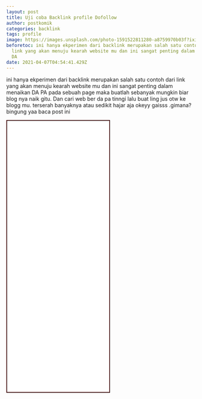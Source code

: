```yaml
---
layout: post
title: Uji coba Backlink profile Dofollow
author: postkomik
categories: backlink
tags: profile
image: https://images.unsplash.com/photo-1591522811280-a8759970b03f?ixid=MXwxMjA3fDB8MHxwaG90by1wYWdlfHx8fGVufDB8fHw%3D&ixlib=rb-1.2.1&auto=format&fit=crop&w=750&q=80
beforetoc: ini hanya ekperimen dari backlink merupakan salah satu contoh dari
  link yang akan menuju kearah website mu dan ini sangat penting dalam menaikan
  DA
date: 2021-04-07T04:54:41.429Z
---
```

ini hanya ekperimen dari backlink merupakan salah satu contoh dari link yang akan menuju kearah website mu dan ini sangat penting dalam menaikan DA PA pada sebuah page maka buatlah sebanyak mungkin biar blog nya naik gitu. Dan cari web ber da pa tinngi lalu buat ling jus otw ke blogg mu. terserah banyaknya atau sedikit hajar aja okeyy gaisss .gimana? bingung yaa baca post ini 

<div style="background-color: white; border: 2px #6E2222 ridge; padding: 10px; text-align: left; height: 700px; overflow: auto; width: 50%;">

<google-sheets-html-origin><style type="text/css"><!--td {border: 1px solid #ccc;}br {mso-data-placement:same-cell;}--></style><table border="1" cellpadding="0" cellspacing="0" dir="ltr" style="border-collapse: collapse; border: none; font-family: Arial; font-size: 10pt; table-layout: fixed; width: 0px;" xmlns="http://www.w3.org/1999/xhtml"><colgroup><col width="795"></col></colgroup><tbody><tr style="height: 21px;"><td data-sheets-hyperlink="http://www.google.co.jp/url?sa=t&amp;url=http%3A%2F%2Fpostkomik.github.io" data-sheets-value="{&quot;1&quot;:2,&quot;2&quot;:&quot;www.google.co.jp/url?sa=t&amp;url=http%3A%2F%2Fpostkomik.github.io&quot;}" style="color: #1155cc; overflow: hidden; padding: 2px 3px; text-decoration-line: underline; vertical-align: bottom;"><a class="in-cell-link" href="http://www.google.co.jp/url?sa=t&amp;url=http%3A%2F%2Fpostkomik.github.io" target="_blank">www.google.co.jp/url?sa=t&amp;url=http%3A%2F%2Fpostkomik.github.io</a></td></tr><tr style="height: 21px;"><td data-sheets-hyperlink="http://www.google.fr/url?sa=t&amp;url=http%3A%2F%2Fpostkomik.github.io" data-sheets-value="{&quot;1&quot;:2,&quot;2&quot;:&quot;www.google.fr/url?sa=t&amp;url=http%3A%2F%2Fpostkomik.github.io&quot;}" style="color: #1155cc; overflow: hidden; padding: 2px 3px; text-decoration-line: underline; vertical-align: bottom;"><a class="in-cell-link" href="http://www.google.fr/url?sa=t&amp;url=http%3A%2F%2Fpostkomik.github.io" target="_blank">www.google.fr/url?sa=t&amp;url=http%3A%2F%2Fpostkomik.github.io</a></td></tr><tr style="height: 21px;"><td data-sheets-hyperlink="http://maps.google.fr/url?sa=t&amp;url=http%3A%2F%2Fpostkomik.github.io" data-sheets-value="{&quot;1&quot;:2,&quot;2&quot;:&quot;maps.google.fr/url?sa=t&amp;url=http%3A%2F%2Fpostkomik.github.io&quot;}" style="color: #1155cc; overflow: hidden; padding: 2px 3px; text-decoration-line: underline; vertical-align: bottom;"><a class="in-cell-link" href="http://maps.google.fr/url?sa=t&amp;url=http%3A%2F%2Fpostkomik.github.io" target="_blank">maps.google.fr/url?sa=t&amp;url=http%3A%2F%2Fpostkomik.github.io</a></td></tr><tr style="height: 21px;"><td data-sheets-hyperlink="http://www.google.es/url?sa=t&amp;url=http%3A%2F%2Fpostkomik.github.io" data-sheets-value="{&quot;1&quot;:2,&quot;2&quot;:&quot;www.google.es/url?sa=t&amp;url=http%3A%2F%2Fpostkomik.github.io&quot;}" style="color: #1155cc; overflow: hidden; padding: 2px 3px; text-decoration-line: underline; vertical-align: bottom;"><a class="in-cell-link" href="http://www.google.es/url?sa=t&amp;url=http%3A%2F%2Fpostkomik.github.io" target="_blank">www.google.es/url?sa=t&amp;url=http%3A%2F%2Fpostkomik.github.io</a></td></tr><tr style="height: 21px;"><td data-sheets-hyperlink="http://images.google.it/url?sa=t&amp;url=http%3A%2F%2Fpostkomik.github.io" data-sheets-value="{&quot;1&quot;:2,&quot;2&quot;:&quot;images.google.it/url?sa=t&amp;url=http%3A%2F%2Fpostkomik.github.io&quot;}" style="color: #1155cc; overflow: hidden; padding: 2px 3px; text-decoration-line: underline; vertical-align: bottom;"><a class="in-cell-link" href="http://images.google.it/url?sa=t&amp;url=http%3A%2F%2Fpostkomik.github.io" target="_blank">images.google.it/url?sa=t&amp;url=http%3A%2F%2Fpostkomik.github.io</a></td></tr><tr style="height: 21px;"><td data-sheets-hyperlink="http://www.google.it/url?sa=t&amp;url=http%3A%2F%2Fpostkomik.github.io" data-sheets-value="{&quot;1&quot;:2,&quot;2&quot;:&quot;www.google.it/url?sa=t&amp;url=http%3A%2F%2Fpostkomik.github.io&quot;}" style="color: #1155cc; overflow: hidden; padding: 2px 3px; text-decoration-line: underline; vertical-align: bottom;"><a class="in-cell-link" href="http://www.google.it/url?sa=t&amp;url=http%3A%2F%2Fpostkomik.github.io" target="_blank">www.google.it/url?sa=t&amp;url=http%3A%2F%2Fpostkomik.github.io</a></td></tr><tr style="height: 21px;"><td data-sheets-hyperlink="http://maps.google.it/url?sa=t&amp;url=http%3A%2F%2Fpostkomik.github.io" data-sheets-value="{&quot;1&quot;:2,&quot;2&quot;:&quot;maps.google.it/url?sa=t&amp;url=http%3A%2F%2Fpostkomik.github.io&quot;}" style="color: #1155cc; overflow: hidden; padding: 2px 3px; text-decoration-line: underline; vertical-align: bottom;"><a class="in-cell-link" href="http://maps.google.it/url?sa=t&amp;url=http%3A%2F%2Fpostkomik.github.io" target="_blank">maps.google.it/url?sa=t&amp;url=http%3A%2F%2Fpostkomik.github.io</a></td></tr><tr style="height: 21px;"><td data-sheets-hyperlink="http://images.google.com.br/url?sa=t&amp;url=http%3A%2F%2Fpostkomik.github.io" data-sheets-value="{&quot;1&quot;:2,&quot;2&quot;:&quot;images.google.com.br/url?sa=t&amp;url=http%3A%2F%2Fpostkomik.github.io&quot;}" style="color: #1155cc; overflow: hidden; padding: 2px 3px; text-decoration-line: underline; vertical-align: bottom;"><a class="in-cell-link" href="http://images.google.com.br/url?sa=t&amp;url=http%3A%2F%2Fpostkomik.github.io" target="_blank">images.google.com.br/url?sa=t&amp;url=http%3A%2F%2Fpostkomik.github.io</a></td></tr><tr style="height: 21px;"><td data-sheets-hyperlink="http://www.google.com.br/url?sa=t&amp;url=http%3A%2F%2Fpostkomik.github.io" data-sheets-value="{&quot;1&quot;:2,&quot;2&quot;:&quot;www.google.com.br/url?sa=t&amp;url=http%3A%2F%2Fpostkomik.github.io&quot;}" style="color: #1155cc; overflow: hidden; padding: 2px 3px; text-decoration-line: underline; vertical-align: bottom;"><a class="in-cell-link" href="http://www.google.com.br/url?sa=t&amp;url=http%3A%2F%2Fpostkomik.github.io" target="_blank">www.google.com.br/url?sa=t&amp;url=http%3A%2F%2Fpostkomik.github.io</a></td></tr><tr style="height: 21px;"><td data-sheets-hyperlink="http://maps.google.com.br/url?sa=t&amp;url=http%3A%2F%2Fpostkomik.github.io" data-sheets-value="{&quot;1&quot;:2,&quot;2&quot;:&quot;maps.google.com.br/url?sa=t&amp;url=http%3A%2F%2Fpostkomik.github.io&quot;}" style="color: #1155cc; overflow: hidden; padding: 2px 3px; text-decoration-line: underline; vertical-align: bottom;"><a class="in-cell-link" href="http://maps.google.com.br/url?sa=t&amp;url=http%3A%2F%2Fpostkomik.github.io" target="_blank">maps.google.com.br/url?sa=t&amp;url=http%3A%2F%2Fpostkomik.github.io</a></td></tr><tr style="height: 21px;"><td data-sheets-hyperlink="http://images.google.ca/url?sa=t&amp;url=http%3A%2F%2Fpostkomik.github.io" data-sheets-value="{&quot;1&quot;:2,&quot;2&quot;:&quot;images.google.ca/url?sa=t&amp;url=http%3A%2F%2Fpostkomik.github.io&quot;}" style="color: #1155cc; overflow: hidden; padding: 2px 3px; text-decoration-line: underline; vertical-align: bottom;"><a class="in-cell-link" href="http://images.google.ca/url?sa=t&amp;url=http%3A%2F%2Fpostkomik.github.io" target="_blank">images.google.ca/url?sa=t&amp;url=http%3A%2F%2Fpostkomik.github.io</a></td></tr><tr style="height: 21px;"><td data-sheets-hyperlink="http://www.google.ca/url?sa=t&amp;url=http%3A%2F%2Fpostkomik.github.io" data-sheets-value="{&quot;1&quot;:2,&quot;2&quot;:&quot;www.google.ca/url?sa=t&amp;url=http%3A%2F%2Fpostkomik.github.io&quot;}" style="color: #1155cc; overflow: hidden; padding: 2px 3px; text-decoration-line: underline; vertical-align: bottom;"><a class="in-cell-link" href="http://www.google.ca/url?sa=t&amp;url=http%3A%2F%2Fpostkomik.github.io" target="_blank">www.google.ca/url?sa=t&amp;url=http%3A%2F%2Fpostkomik.github.io</a></td></tr><tr style="height: 21px;"><td data-sheets-hyperlink="http://images.google.com.hk/url?sa=t&amp;url=http%3A%2F%2Fpostkomik.github.io" data-sheets-value="{&quot;1&quot;:2,&quot;2&quot;:&quot;images.google.com.hk/url?sa=t&amp;url=http%3A%2F%2Fpostkomik.github.io&quot;}" style="color: #1155cc; overflow: hidden; padding: 2px 3px; text-decoration-line: underline; vertical-align: bottom;"><a class="in-cell-link" href="http://images.google.com.hk/url?sa=t&amp;url=http%3A%2F%2Fpostkomik.github.io" target="_blank">images.google.com.hk/url?sa=t&amp;url=http%3A%2F%2Fpostkomik.github.io</a></td></tr><tr style="height: 21px;"><td data-sheets-hyperlink="http://www.google.nl/url?sa=t&amp;url=http%3A%2F%2Fpostkomik.github.io" data-sheets-value="{&quot;1&quot;:2,&quot;2&quot;:&quot;www.google.nl/url?sa=t&amp;url=http%3A%2F%2Fpostkomik.github.io&quot;}" style="color: #1155cc; overflow: hidden; padding: 2px 3px; text-decoration-line: underline; vertical-align: bottom;"><a class="in-cell-link" href="http://www.google.nl/url?sa=t&amp;url=http%3A%2F%2Fpostkomik.github.io" target="_blank">www.google.nl/url?sa=t&amp;url=http%3A%2F%2Fpostkomik.github.io</a></td></tr><tr style="height: 21px;"><td data-sheets-hyperlink="http://images.google.co.in/url?sa=t&amp;url=http%3A%2F%2Fpostkomik.github.io" data-sheets-value="{&quot;1&quot;:2,&quot;2&quot;:&quot;images.google.co.in/url?sa=t&amp;url=http%3A%2F%2Fpostkomik.github.io&quot;}" style="color: #1155cc; overflow: hidden; padding: 2px 3px; text-decoration-line: underline; vertical-align: bottom;"><a class="in-cell-link" href="http://images.google.co.in/url?sa=t&amp;url=http%3A%2F%2Fpostkomik.github.io" target="_blank">images.google.co.in/url?sa=t&amp;url=http%3A%2F%2Fpostkomik.github.io</a></td></tr><tr style="height: 21px;"><td data-sheets-hyperlink="http://www.google.co.in/url?sa=t&amp;url=http%3A%2F%2Fpostkomik.github.io" data-sheets-value="{&quot;1&quot;:2,&quot;2&quot;:&quot;www.google.co.in/url?sa=t&amp;url=http%3A%2F%2Fpostkomik.github.io&quot;}" style="color: #1155cc; overflow: hidden; padding: 2px 3px; text-decoration-line: underline; vertical-align: bottom;"><a class="in-cell-link" href="http://www.google.co.in/url?sa=t&amp;url=http%3A%2F%2Fpostkomik.github.io" target="_blank">www.google.co.in/url?sa=t&amp;url=http%3A%2F%2Fpostkomik.github.io</a></td></tr><tr style="height: 21px;"><td data-sheets-hyperlink="http://www.google.ru/url?sa=t&amp;url=http%3A%2F%2Fpostkomik.github.io" data-sheets-value="{&quot;1&quot;:2,&quot;2&quot;:&quot;www.google.ru/url?sa=t&amp;url=http%3A%2F%2Fpostkomik.github.io&quot;}" style="color: #1155cc; overflow: hidden; padding: 2px 3px; text-decoration-line: underline; vertical-align: bottom;"><a class="in-cell-link" href="http://www.google.ru/url?sa=t&amp;url=http%3A%2F%2Fpostkomik.github.io" target="_blank">www.google.ru/url?sa=t&amp;url=http%3A%2F%2Fpostkomik.github.io</a></td></tr><tr style="height: 21px;"><td data-sheets-hyperlink="http://images.google.ru/url?sa=t&amp;url=http%3A%2F%2Fpostkomik.github.io" data-sheets-value="{&quot;1&quot;:2,&quot;2&quot;:&quot;images.google.ru/url?sa=t&amp;url=http%3A%2F%2Fpostkomik.github.io&quot;}" style="color: #1155cc; overflow: hidden; padding: 2px 3px; text-decoration-line: underline; vertical-align: bottom;"><a class="in-cell-link" href="http://images.google.ru/url?sa=t&amp;url=http%3A%2F%2Fpostkomik.github.io" target="_blank">images.google.ru/url?sa=t&amp;url=http%3A%2F%2Fpostkomik.github.io</a></td></tr><tr style="height: 21px;"><td data-sheets-hyperlink="http://www.innerdesign.com/blog/architecture/Google-Campus" data-sheets-value="{&quot;1&quot;:2,&quot;2&quot;:&quot;www.innerdesign.com/blog/architecture/Google-Campus&quot;}" style="color: #1155cc; overflow: hidden; padding: 2px 3px; text-decoration-line: underline; vertical-align: bottom;"><a class="in-cell-link" href="http://www.innerdesign.com/blog/architecture/Google-Campus" target="_blank">www.innerdesign.com/blog/architecture/Google-Campus</a></td></tr><tr style="height: 21px;"><td data-sheets-hyperlink="http://www.google.pl/url?sa=t&amp;url=http%3A%2F%2Fpostkomik.github.io" data-sheets-value="{&quot;1&quot;:2,&quot;2&quot;:&quot;www.google.pl/url?sa=t&amp;url=http%3A%2F%2Fpostkomik.github.io&quot;}" style="color: #1155cc; overflow: hidden; padding: 2px 3px; text-decoration-line: underline; vertical-align: bottom;"><a class="in-cell-link" href="http://www.google.pl/url?sa=t&amp;url=http%3A%2F%2Fpostkomik.github.io" target="_blank">www.google.pl/url?sa=t&amp;url=http%3A%2F%2Fpostkomik.github.io</a></td></tr><tr style="height: 21px;"><td data-sheets-hyperlink="http://www.google.com.au/url?sa=t&amp;url=http%3A%2F%2Fpostkomik.github.io" data-sheets-value="{&quot;1&quot;:2,&quot;2&quot;:&quot;www.google.com.au/url?sa=t&amp;url=http%3A%2F%2Fpostkomik.github.io&quot;}" style="color: #1155cc; overflow: hidden; padding: 2px 3px; text-decoration-line: underline; vertical-align: bottom;"><a class="in-cell-link" href="http://www.google.com.au/url?sa=t&amp;url=http%3A%2F%2Fpostkomik.github.io" target="_blank">www.google.com.au/url?sa=t&amp;url=http%3A%2F%2Fpostkomik.github.io</a></td></tr><tr style="height: 21px;"><td data-sheets-hyperlink="http://www.google.com.tw/url?sa=t&amp;url=http%3A%2F%2Fpostkomik.github.io" data-sheets-value="{&quot;1&quot;:2,&quot;2&quot;:&quot;www.google.com.tw/url?sa=t&amp;url=http%3A%2F%2Fpostkomik.github.io&quot;}" style="color: #1155cc; overflow: hidden; padding: 2px 3px; text-decoration-line: underline; vertical-align: bottom;"><a class="in-cell-link" href="http://www.google.com.tw/url?sa=t&amp;url=http%3A%2F%2Fpostkomik.github.io" target="_blank">www.google.com.tw/url?sa=t&amp;url=http%3A%2F%2Fpostkomik.github.io</a></td></tr><tr style="height: 21px;"><td data-sheets-hyperlink="http://www.google.co.id/url?sa=t&amp;url=http%3A%2F%2Fpostkomik.github.io" data-sheets-value="{&quot;1&quot;:2,&quot;2&quot;:&quot;www.google.co.id/url?sa=t&amp;url=http%3A%2F%2Fpostkomik.github.io&quot;}" style="color: #1155cc; overflow: hidden; padding: 2px 3px; text-decoration-line: underline; vertical-align: bottom;"><a class="in-cell-link" href="http://www.google.co.id/url?sa=t&amp;url=http%3A%2F%2Fpostkomik.github.io" target="_blank">www.google.co.id/url?sa=t&amp;url=http%3A%2F%2Fpostkomik.github.io</a></td></tr><tr style="height: 21px;"><td data-sheets-hyperlink="http://images.google.ch/url?sa=t&amp;url=http%3A%2F%2Fpostkomik.github.io" data-sheets-value="{&quot;1&quot;:2,&quot;2&quot;:&quot;images.google.ch/url?sa=t&amp;url=http%3A%2F%2Fpostkomik.github.io&quot;}" style="color: #1155cc; overflow: hidden; padding: 2px 3px; text-decoration-line: underline; vertical-align: bottom;"><a class="in-cell-link" href="http://images.google.ch/url?sa=t&amp;url=http%3A%2F%2Fpostkomik.github.io" target="_blank">images.google.ch/url?sa=t&amp;url=http%3A%2F%2Fpostkomik.github.io</a></td></tr><tr style="height: 21px;"><td data-sheets-hyperlink="http://www.google.ch/url?sa=t&amp;url=http%3A%2F%2Fpostkomik.github.io" data-sheets-value="{&quot;1&quot;:2,&quot;2&quot;:&quot;www.google.ch/url?sa=t&amp;url=http%3A%2F%2Fpostkomik.github.io&quot;}" style="color: #1155cc; overflow: hidden; padding: 2px 3px; text-decoration-line: underline; vertical-align: bottom;"><a class="in-cell-link" href="http://www.google.ch/url?sa=t&amp;url=http%3A%2F%2Fpostkomik.github.io" target="_blank">www.google.ch/url?sa=t&amp;url=http%3A%2F%2Fpostkomik.github.io</a></td></tr><tr style="height: 21px;"><td data-sheets-hyperlink="http://maps.google.ch/url?sa=t&amp;url=http%3A%2F%2Fpostkomik.github.io" data-sheets-value="{&quot;1&quot;:2,&quot;2&quot;:&quot;maps.google.ch/url?sa=t&amp;url=http%3A%2F%2Fpostkomik.github.io&quot;}" style="color: #1155cc; overflow: hidden; padding: 2px 3px; text-decoration-line: underline; vertical-align: bottom;"><a class="in-cell-link" href="http://maps.google.ch/url?sa=t&amp;url=http%3A%2F%2Fpostkomik.github.io" target="_blank">maps.google.ch/url?sa=t&amp;url=http%3A%2F%2Fpostkomik.github.io</a></td></tr><tr style="height: 21px;"><td data-sheets-hyperlink="http://images.google.be/url?sa=t&amp;url=http%3A%2F%2Fpostkomik.github.io" data-sheets-value="{&quot;1&quot;:2,&quot;2&quot;:&quot;images.google.be/url?sa=t&amp;url=http%3A%2F%2Fpostkomik.github.io&quot;}" style="color: #1155cc; overflow: hidden; padding: 2px 3px; text-decoration-line: underline; vertical-align: bottom;"><a class="in-cell-link" href="http://images.google.be/url?sa=t&amp;url=http%3A%2F%2Fpostkomik.github.io" target="_blank">images.google.be/url?sa=t&amp;url=http%3A%2F%2Fpostkomik.github.io</a></td></tr><tr style="height: 21px;"><td data-sheets-hyperlink="http://maps.google.be/url?sa=t&amp;url=http%3A%2F%2Fpostkomik.github.io" data-sheets-value="{&quot;1&quot;:2,&quot;2&quot;:&quot;maps.google.be/url?sa=t&amp;url=http%3A%2F%2Fpostkomik.github.io&quot;}" style="color: #1155cc; overflow: hidden; padding: 2px 3px; text-decoration-line: underline; vertical-align: bottom;"><a class="in-cell-link" href="http://maps.google.be/url?sa=t&amp;url=http%3A%2F%2Fpostkomik.github.io" target="_blank">maps.google.be/url?sa=t&amp;url=http%3A%2F%2Fpostkomik.github.io</a></td></tr><tr style="height: 21px;"><td data-sheets-hyperlink="http://maps.google.cz/url?sa=t&amp;url=http%3A%2F%2Fpostkomik.github.io" data-sheets-value="{&quot;1&quot;:2,&quot;2&quot;:&quot;maps.google.cz/url?sa=t&amp;url=http%3A%2F%2Fpostkomik.github.io&quot;}" style="color: #1155cc; overflow: hidden; padding: 2px 3px; text-decoration-line: underline; vertical-align: bottom;"><a class="in-cell-link" href="http://maps.google.cz/url?sa=t&amp;url=http%3A%2F%2Fpostkomik.github.io" target="_blank">maps.google.cz/url?sa=t&amp;url=http%3A%2F%2Fpostkomik.github.io</a></td></tr><tr style="height: 21px;"><td data-sheets-hyperlink="http://www.google.co.th/url?sa=t&amp;url=http%3A%2F%2Fpostkomik.github.io" data-sheets-value="{&quot;1&quot;:2,&quot;2&quot;:&quot;www.google.co.th/url?sa=t&amp;url=http%3A%2F%2Fpostkomik.github.io&quot;}" style="color: #1155cc; overflow: hidden; padding: 2px 3px; text-decoration-line: underline; vertical-align: bottom;"><a class="in-cell-link" href="http://www.google.co.th/url?sa=t&amp;url=http%3A%2F%2Fpostkomik.github.io" target="_blank">www.google.co.th/url?sa=t&amp;url=http%3A%2F%2Fpostkomik.github.io</a></td></tr><tr style="height: 21px;"><td data-sheets-hyperlink="http://images.google.com.ua/url?sa=t&amp;url=http%3A%2F%2Fpostkomik.github.io" data-sheets-value="{&quot;1&quot;:2,&quot;2&quot;:&quot;images.google.com.ua/url?sa=t&amp;url=http%3A%2F%2Fpostkomik.github.io&quot;}" style="color: #1155cc; overflow: hidden; padding: 2px 3px; text-decoration-line: underline; vertical-align: bottom;"><a class="in-cell-link" href="http://images.google.com.ua/url?sa=t&amp;url=http%3A%2F%2Fpostkomik.github.io" target="_blank">images.google.com.ua/url?sa=t&amp;url=http%3A%2F%2Fpostkomik.github.io</a></td></tr><tr style="height: 21px;"><td data-sheets-hyperlink="http://images.google.com.tr/url?sa=t&amp;url=http%3A%2F%2Fpostkomik.github.io" data-sheets-value="{&quot;1&quot;:2,&quot;2&quot;:&quot;images.google.com.tr/url?sa=t&amp;url=http%3A%2F%2Fpostkomik.github.io&quot;}" style="color: #1155cc; overflow: hidden; padding: 2px 3px; text-decoration-line: underline; vertical-align: bottom;"><a class="in-cell-link" href="http://images.google.com.tr/url?sa=t&amp;url=http%3A%2F%2Fpostkomik.github.io" target="_blank">images.google.com.tr/url?sa=t&amp;url=http%3A%2F%2Fpostkomik.github.io</a></td></tr><tr style="height: 21px;"><td data-sheets-hyperlink="http://maps.google.com.mx/url?sa=t&amp;url=http%3A%2F%2Fpostkomik.github.io" data-sheets-value="{&quot;1&quot;:2,&quot;2&quot;:&quot;maps.google.com.mx/url?sa=t&amp;url=http%3A%2F%2Fpostkomik.github.io&quot;}" style="color: #1155cc; overflow: hidden; padding: 2px 3px; text-decoration-line: underline; vertical-align: bottom;"><a class="in-cell-link" href="http://maps.google.com.mx/url?sa=t&amp;url=http%3A%2F%2Fpostkomik.github.io" target="_blank">maps.google.com.mx/url?sa=t&amp;url=http%3A%2F%2Fpostkomik.github.io</a></td></tr><tr style="height: 21px;"><td data-sheets-hyperlink="http://www.google.com.mx/url?sa=t&amp;url=http%3A%2F%2Fpostkomik.github.io" data-sheets-value="{&quot;1&quot;:2,&quot;2&quot;:&quot;www.google.com.mx/url?sa=t&amp;url=http%3A%2F%2Fpostkomik.github.io&quot;}" style="color: #1155cc; overflow: hidden; padding: 2px 3px; text-decoration-line: underline; vertical-align: bottom;"><a class="in-cell-link" href="http://www.google.com.mx/url?sa=t&amp;url=http%3A%2F%2Fpostkomik.github.io" target="_blank">www.google.com.mx/url?sa=t&amp;url=http%3A%2F%2Fpostkomik.github.io</a></td></tr><tr style="height: 21px;"><td data-sheets-hyperlink="http://www.google.dk/url?sa=t&amp;url=http%3A%2F%2Fpostkomik.github.io" data-sheets-value="{&quot;1&quot;:2,&quot;2&quot;:&quot;www.google.dk/url?sa=t&amp;url=http%3A%2F%2Fpostkomik.github.io&quot;}" style="color: #1155cc; overflow: hidden; padding: 2px 3px; text-decoration-line: underline; vertical-align: bottom;"><a class="in-cell-link" href="http://www.google.dk/url?sa=t&amp;url=http%3A%2F%2Fpostkomik.github.io" target="_blank">www.google.dk/url?sa=t&amp;url=http%3A%2F%2Fpostkomik.github.io</a></td></tr><tr style="height: 21px;"><td data-sheets-hyperlink="http://maps.google.dk/url?sa=t&amp;url=http%3A%2F%2Fpostkomik.github.io" data-sheets-value="{&quot;1&quot;:2,&quot;2&quot;:&quot;maps.google.dk/url?sa=t&amp;url=http%3A%2F%2Fpostkomik.github.io&quot;}" style="color: #1155cc; overflow: hidden; padding: 2px 3px; text-decoration-line: underline; vertical-align: bottom;"><a class="in-cell-link" href="http://maps.google.dk/url?sa=t&amp;url=http%3A%2F%2Fpostkomik.github.io" target="_blank">maps.google.dk/url?sa=t&amp;url=http%3A%2F%2Fpostkomik.github.io</a></td></tr><tr style="height: 21px;"><td data-sheets-hyperlink="http://images.google.hu/url?sa=t&amp;url=http%3A%2F%2Fpostkomik.github.io" data-sheets-value="{&quot;1&quot;:2,&quot;2&quot;:&quot;images.google.hu/url?sa=t&amp;url=http%3A%2F%2Fpostkomik.github.io&quot;}" style="color: #1155cc; overflow: hidden; padding: 2px 3px; text-decoration-line: underline; vertical-align: bottom;"><a class="in-cell-link" href="http://images.google.hu/url?sa=t&amp;url=http%3A%2F%2Fpostkomik.github.io" target="_blank">images.google.hu/url?sa=t&amp;url=http%3A%2F%2Fpostkomik.github.io</a></td></tr><tr style="height: 21px;"><td data-sheets-hyperlink="http://www.google.fi/url?sa=t&amp;url=http%3A%2F%2Fpostkomik.github.io" data-sheets-value="{&quot;1&quot;:2,&quot;2&quot;:&quot;www.google.fi/url?sa=t&amp;url=http%3A%2F%2Fpostkomik.github.io&quot;}" style="color: #1155cc; overflow: hidden; padding: 2px 3px; text-decoration-line: underline; vertical-align: bottom;"><a class="in-cell-link" href="http://www.google.fi/url?sa=t&amp;url=http%3A%2F%2Fpostkomik.github.io" target="_blank">www.google.fi/url?sa=t&amp;url=http%3A%2F%2Fpostkomik.github.io</a></td></tr><tr style="height: 21px;"><td data-sheets-hyperlink="http://images.google.co.nz/url?sa=t&amp;url=http%3A%2F%2Fpostkomik.github.io" data-sheets-value="{&quot;1&quot;:2,&quot;2&quot;:&quot;images.google.co.nz/url?sa=t&amp;url=http%3A%2F%2Fpostkomik.github.io&quot;}" style="color: #1155cc; overflow: hidden; padding: 2px 3px; text-decoration-line: underline; vertical-align: bottom;"><a class="in-cell-link" href="http://images.google.co.nz/url?sa=t&amp;url=http%3A%2F%2Fpostkomik.github.io" target="_blank">images.google.co.nz/url?sa=t&amp;url=http%3A%2F%2Fpostkomik.github.io</a></td></tr><tr style="height: 21px;"><td data-sheets-hyperlink="http://www.google.co.nz/url?sa=t&amp;url=http%3A%2F%2Fpostkomik.github.io" data-sheets-value="{&quot;1&quot;:2,&quot;2&quot;:&quot;www.google.co.nz/url?sa=t&amp;url=http%3A%2F%2Fpostkomik.github.io&quot;}" style="color: #1155cc; overflow: hidden; padding: 2px 3px; text-decoration-line: underline; vertical-align: bottom;"><a class="in-cell-link" href="http://www.google.co.nz/url?sa=t&amp;url=http%3A%2F%2Fpostkomik.github.io" target="_blank">www.google.co.nz/url?sa=t&amp;url=http%3A%2F%2Fpostkomik.github.io</a></td></tr><tr style="height: 21px;"><td data-sheets-hyperlink="http://maps.google.co.nz/url?sa=t&amp;url=http%3A%2F%2Fpostkomik.github.io" data-sheets-value="{&quot;1&quot;:2,&quot;2&quot;:&quot;maps.google.co.nz/url?sa=t&amp;url=http%3A%2F%2Fpostkomik.github.io&quot;}" style="color: #1155cc; overflow: hidden; padding: 2px 3px; text-decoration-line: underline; vertical-align: bottom;"><a class="in-cell-link" href="http://maps.google.co.nz/url?sa=t&amp;url=http%3A%2F%2Fpostkomik.github.io" target="_blank">maps.google.co.nz/url?sa=t&amp;url=http%3A%2F%2Fpostkomik.github.io</a></td></tr><tr style="height: 21px;"><td data-sheets-hyperlink="http://www.google.com.vn/url?sa=t&amp;url=http%3A%2F%2Fpostkomik.github.io" data-sheets-value="{&quot;1&quot;:2,&quot;2&quot;:&quot;www.google.com.vn/url?sa=t&amp;url=http%3A%2F%2Fpostkomik.github.io&quot;}" style="color: #1155cc; overflow: hidden; padding: 2px 3px; text-decoration-line: underline; vertical-align: bottom;"><a class="in-cell-link" href="http://www.google.com.vn/url?sa=t&amp;url=http%3A%2F%2Fpostkomik.github.io" target="_blank">www.google.com.vn/url?sa=t&amp;url=http%3A%2F%2Fpostkomik.github.io</a></td></tr><tr style="height: 21px;"><td data-sheets-hyperlink="http://www.google.pt/url?sa=t&amp;url=http%3A%2F%2Fpostkomik.github.io" data-sheets-value="{&quot;1&quot;:2,&quot;2&quot;:&quot;www.google.pt/url?sa=t&amp;url=http%3A%2F%2Fpostkomik.github.io&quot;}" style="color: #1155cc; overflow: hidden; padding: 2px 3px; text-decoration-line: underline; vertical-align: bottom;"><a class="in-cell-link" href="http://www.google.pt/url?sa=t&amp;url=http%3A%2F%2Fpostkomik.github.io" target="_blank">www.google.pt/url?sa=t&amp;url=http%3A%2F%2Fpostkomik.github.io</a></td></tr><tr style="height: 21px;"><td data-sheets-hyperlink="http://images.google.pt/url?sa=t&amp;url=http%3A%2F%2Fpostkomik.github.io" data-sheets-value="{&quot;1&quot;:2,&quot;2&quot;:&quot;images.google.pt/url?sa=t&amp;url=http%3A%2F%2Fpostkomik.github.io&quot;}" style="color: #1155cc; overflow: hidden; padding: 2px 3px; text-decoration-line: underline; vertical-align: bottom;"><a class="in-cell-link" href="http://images.google.pt/url?sa=t&amp;url=http%3A%2F%2Fpostkomik.github.io" target="_blank">images.google.pt/url?sa=t&amp;url=http%3A%2F%2Fpostkomik.github.io</a></td></tr><tr style="height: 21px;"><td data-sheets-hyperlink="http://images.google.ro/url?sa=t&amp;url=http%3A%2F%2Fpostkomik.github.io" data-sheets-value="{&quot;1&quot;:2,&quot;2&quot;:&quot;images.google.ro/url?sa=t&amp;url=http%3A%2F%2Fpostkomik.github.io&quot;}" style="color: #1155cc; overflow: hidden; padding: 2px 3px; text-decoration-line: underline; vertical-align: bottom;"><a class="in-cell-link" href="http://images.google.ro/url?sa=t&amp;url=http%3A%2F%2Fpostkomik.github.io" target="_blank">images.google.ro/url?sa=t&amp;url=http%3A%2F%2Fpostkomik.github.io</a></td></tr><tr style="height: 21px;"><td data-sheets-hyperlink="http://www.google.com.my/url?sa=t&amp;url=http%3A%2F%2Fpostkomik.github.io" data-sheets-value="{&quot;1&quot;:2,&quot;2&quot;:&quot;www.google.com.my/url?sa=t&amp;url=http%3A%2F%2Fpostkomik.github.io&quot;}" style="color: #1155cc; overflow: hidden; padding: 2px 3px; text-decoration-line: underline; vertical-align: bottom;"><a class="in-cell-link" href="http://www.google.com.my/url?sa=t&amp;url=http%3A%2F%2Fpostkomik.github.io" target="_blank">www.google.com.my/url?sa=t&amp;url=http%3A%2F%2Fpostkomik.github.io</a></td></tr><tr style="height: 21px;"><td data-sheets-hyperlink="http://www.google.co.za/url?sa=t&amp;url=http%3A%2F%2Fpostkomik.github.io" data-sheets-value="{&quot;1&quot;:2,&quot;2&quot;:&quot;www.google.co.za/url?sa=t&amp;url=http%3A%2F%2Fpostkomik.github.io&quot;}" style="color: #1155cc; overflow: hidden; padding: 2px 3px; text-decoration-line: underline; vertical-align: bottom;"><a class="in-cell-link" href="http://www.google.co.za/url?sa=t&amp;url=http%3A%2F%2Fpostkomik.github.io" target="_blank">www.google.co.za/url?sa=t&amp;url=http%3A%2F%2Fpostkomik.github.io</a></td></tr><tr style="height: 21px;"><td data-sheets-hyperlink="http://www.google.com.sg/url?sa=t&amp;url=http%3A%2F%2Fpostkomik.github.io" data-sheets-value="{&quot;1&quot;:2,&quot;2&quot;:&quot;www.google.com.sg/url?sa=t&amp;url=http%3A%2F%2Fpostkomik.github.io&quot;}" style="color: #1155cc; overflow: hidden; padding: 2px 3px; text-decoration-line: underline; vertical-align: bottom;"><a class="in-cell-link" href="http://www.google.com.sg/url?sa=t&amp;url=http%3A%2F%2Fpostkomik.github.io" target="_blank">www.google.com.sg/url?sa=t&amp;url=http%3A%2F%2Fpostkomik.github.io</a></td></tr><tr style="height: 21px;"><td data-sheets-hyperlink="http://maps.google.co.il/url?sa=t&amp;url=http%3A%2F%2Fpostkomik.github.io" data-sheets-value="{&quot;1&quot;:2,&quot;2&quot;:&quot;maps.google.co.il/url?sa=t&amp;url=http%3A%2F%2Fpostkomik.github.io&quot;}" style="color: #1155cc; overflow: hidden; padding: 2px 3px; text-decoration-line: underline; vertical-align: bottom;"><a class="in-cell-link" href="http://maps.google.co.il/url?sa=t&amp;url=http%3A%2F%2Fpostkomik.github.io" target="_blank">maps.google.co.il/url?sa=t&amp;url=http%3A%2F%2Fpostkomik.github.io</a></td></tr><tr style="height: 21px;"><td data-sheets-hyperlink="http://images.google.co.il/url?sa=t&amp;url=http%3A%2F%2Fpostkomik.github.io" data-sheets-value="{&quot;1&quot;:2,&quot;2&quot;:&quot;images.google.co.il/url?sa=t&amp;url=http%3A%2F%2Fpostkomik.github.io&quot;}" style="color: #1155cc; overflow: hidden; padding: 2px 3px; text-decoration-line: underline; vertical-align: bottom;"><a class="in-cell-link" href="http://images.google.co.il/url?sa=t&amp;url=http%3A%2F%2Fpostkomik.github.io" target="_blank">images.google.co.il/url?sa=t&amp;url=http%3A%2F%2Fpostkomik.github.io</a></td></tr><tr style="height: 21px;"><td data-sheets-hyperlink="http://www.google.cl/url?sa=t&amp;url=http%3A%2F%2Fpostkomik.github.io" data-sheets-value="{&quot;1&quot;:2,&quot;2&quot;:&quot;www.google.cl/url?sa=t&amp;url=http%3A%2F%2Fpostkomik.github.io&quot;}" style="color: #1155cc; overflow: hidden; padding: 2px 3px; text-decoration-line: underline; vertical-align: bottom;"><a class="in-cell-link" href="http://www.google.cl/url?sa=t&amp;url=http%3A%2F%2Fpostkomik.github.io" target="_blank">www.google.cl/url?sa=t&amp;url=http%3A%2F%2Fpostkomik.github.io</a></td></tr><tr style="height: 21px;"><td data-sheets-hyperlink="http://maps.google.ie/url?sa=t&amp;url=http%3A%2F%2Fpostkomik.github.io" data-sheets-value="{&quot;1&quot;:2,&quot;2&quot;:&quot;maps.google.ie/url?sa=t&amp;url=http%3A%2F%2Fpostkomik.github.io&quot;}" style="color: #1155cc; overflow: hidden; padding: 2px 3px; text-decoration-line: underline; vertical-align: bottom;"><a class="in-cell-link" href="http://maps.google.ie/url?sa=t&amp;url=http%3A%2F%2Fpostkomik.github.io" target="_blank">maps.google.ie/url?sa=t&amp;url=http%3A%2F%2Fpostkomik.github.io</a></td></tr><tr style="height: 21px;"><td data-sheets-hyperlink="http://www.google.ie/url?sa=t&amp;url=http%3A%2F%2Fpostkomik.github.io" data-sheets-value="{&quot;1&quot;:2,&quot;2&quot;:&quot;www.google.ie/url?sa=t&amp;url=http%3A%2F%2Fpostkomik.github.io&quot;}" style="color: #1155cc; overflow: hidden; padding: 2px 3px; text-decoration-line: underline; vertical-align: bottom;"><a class="in-cell-link" href="http://www.google.ie/url?sa=t&amp;url=http%3A%2F%2Fpostkomik.github.io" target="_blank">www.google.ie/url?sa=t&amp;url=http%3A%2F%2Fpostkomik.github.io</a></td></tr></tbody></table></google-sheets-html-origin>

</div>